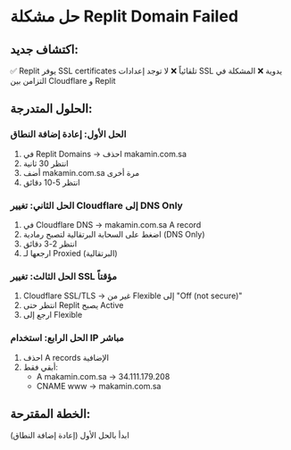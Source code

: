 # حل مشكلة Replit Domain Failed

## اكتشاف جديد:
✅ Replit يوفر SSL certificates تلقائياً 
❌ لا توجد إعدادات SSL يدوية
❌ المشكلة في التزامن بين Cloudflare و Replit

## الحلول المتدرجة:

### الحل الأول: إعادة إضافة النطاق
1. في Replit Domains → احذف makamin.com.sa
2. انتظر 30 ثانية
3. أضف makamin.com.sa مرة أخرى
4. انتظر 5-10 دقائق

### الحل الثاني: تغيير Cloudflare إلى DNS Only
1. في Cloudflare DNS → makamin.com.sa A record
2. اضغط على السحابة البرتقالية لتصبح رمادية (DNS Only)
3. انتظر 2-3 دقائق
4. ارجعها لـ Proxied (البرتقالية)

### الحل الثالث: تغيير SSL مؤقتاً
1. Cloudflare SSL/TLS → غير من Flexible إلى "Off (not secure)"
2. انتظر حتى Replit يصبح Active
3. ارجع إلى Flexible

### الحل الرابع: استخدام IP مباشر
1. احذف A records الإضافية
2. أبقي فقط:
   - A makamin.com.sa → 34.111.179.208
   - CNAME www → makamin.com.sa

## الخطة المقترحة:
ابدأ بالحل الأول (إعادة إضافة النطاق)